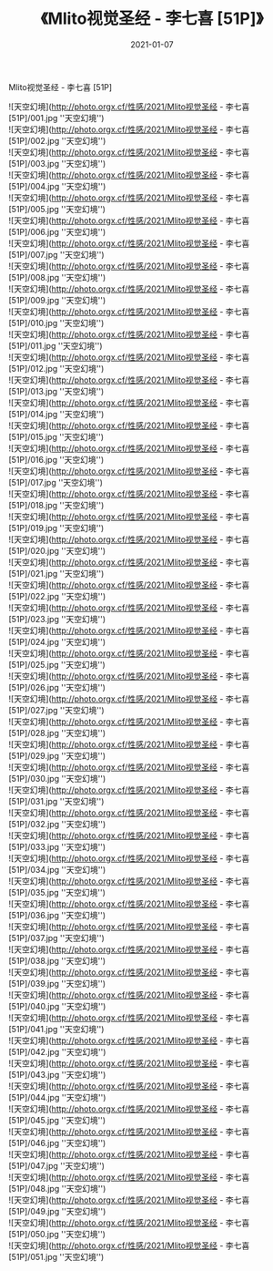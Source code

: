 ﻿---
layout: post
title:  《Mlito视觉圣经 - 李七喜 [51P]》
date:   2021-01-07
img: http://photo.orgx.cf/性感/2021/Mlito视觉圣经 - 李七喜 [51P]/000.jpg
tags: [美女, 性感, 泳衣]
---

Mlito视觉圣经 - 李七喜 [51P]



![天空幻境](http://photo.orgx.cf/性感/2021/Mlito视觉圣经 - 李七喜 [51P]/001.jpg ''天空幻境'') <br>
![天空幻境](http://photo.orgx.cf/性感/2021/Mlito视觉圣经 - 李七喜 [51P]/002.jpg ''天空幻境'') <br>
![天空幻境](http://photo.orgx.cf/性感/2021/Mlito视觉圣经 - 李七喜 [51P]/003.jpg ''天空幻境'') <br>
![天空幻境](http://photo.orgx.cf/性感/2021/Mlito视觉圣经 - 李七喜 [51P]/004.jpg ''天空幻境'') <br>
![天空幻境](http://photo.orgx.cf/性感/2021/Mlito视觉圣经 - 李七喜 [51P]/005.jpg ''天空幻境'') <br>
![天空幻境](http://photo.orgx.cf/性感/2021/Mlito视觉圣经 - 李七喜 [51P]/006.jpg ''天空幻境'') <br>
![天空幻境](http://photo.orgx.cf/性感/2021/Mlito视觉圣经 - 李七喜 [51P]/007.jpg ''天空幻境'') <br>
![天空幻境](http://photo.orgx.cf/性感/2021/Mlito视觉圣经 - 李七喜 [51P]/008.jpg ''天空幻境'') <br>
![天空幻境](http://photo.orgx.cf/性感/2021/Mlito视觉圣经 - 李七喜 [51P]/009.jpg ''天空幻境'') <br>
![天空幻境](http://photo.orgx.cf/性感/2021/Mlito视觉圣经 - 李七喜 [51P]/010.jpg ''天空幻境'') <br>
![天空幻境](http://photo.orgx.cf/性感/2021/Mlito视觉圣经 - 李七喜 [51P]/011.jpg ''天空幻境'') <br>
![天空幻境](http://photo.orgx.cf/性感/2021/Mlito视觉圣经 - 李七喜 [51P]/012.jpg ''天空幻境'') <br>
![天空幻境](http://photo.orgx.cf/性感/2021/Mlito视觉圣经 - 李七喜 [51P]/013.jpg ''天空幻境'') <br>
![天空幻境](http://photo.orgx.cf/性感/2021/Mlito视觉圣经 - 李七喜 [51P]/014.jpg ''天空幻境'') <br>
![天空幻境](http://photo.orgx.cf/性感/2021/Mlito视觉圣经 - 李七喜 [51P]/015.jpg ''天空幻境'') <br>
![天空幻境](http://photo.orgx.cf/性感/2021/Mlito视觉圣经 - 李七喜 [51P]/016.jpg ''天空幻境'') <br>
![天空幻境](http://photo.orgx.cf/性感/2021/Mlito视觉圣经 - 李七喜 [51P]/017.jpg ''天空幻境'') <br>
![天空幻境](http://photo.orgx.cf/性感/2021/Mlito视觉圣经 - 李七喜 [51P]/018.jpg ''天空幻境'') <br>
![天空幻境](http://photo.orgx.cf/性感/2021/Mlito视觉圣经 - 李七喜 [51P]/019.jpg ''天空幻境'') <br>
![天空幻境](http://photo.orgx.cf/性感/2021/Mlito视觉圣经 - 李七喜 [51P]/020.jpg ''天空幻境'') <br>
![天空幻境](http://photo.orgx.cf/性感/2021/Mlito视觉圣经 - 李七喜 [51P]/021.jpg ''天空幻境'') <br>
![天空幻境](http://photo.orgx.cf/性感/2021/Mlito视觉圣经 - 李七喜 [51P]/022.jpg ''天空幻境'') <br>
![天空幻境](http://photo.orgx.cf/性感/2021/Mlito视觉圣经 - 李七喜 [51P]/023.jpg ''天空幻境'') <br>
![天空幻境](http://photo.orgx.cf/性感/2021/Mlito视觉圣经 - 李七喜 [51P]/024.jpg ''天空幻境'') <br>
![天空幻境](http://photo.orgx.cf/性感/2021/Mlito视觉圣经 - 李七喜 [51P]/025.jpg ''天空幻境'') <br>
![天空幻境](http://photo.orgx.cf/性感/2021/Mlito视觉圣经 - 李七喜 [51P]/026.jpg ''天空幻境'') <br>
![天空幻境](http://photo.orgx.cf/性感/2021/Mlito视觉圣经 - 李七喜 [51P]/027.jpg ''天空幻境'') <br>
![天空幻境](http://photo.orgx.cf/性感/2021/Mlito视觉圣经 - 李七喜 [51P]/028.jpg ''天空幻境'') <br>
![天空幻境](http://photo.orgx.cf/性感/2021/Mlito视觉圣经 - 李七喜 [51P]/029.jpg ''天空幻境'') <br>
![天空幻境](http://photo.orgx.cf/性感/2021/Mlito视觉圣经 - 李七喜 [51P]/030.jpg ''天空幻境'') <br>
![天空幻境](http://photo.orgx.cf/性感/2021/Mlito视觉圣经 - 李七喜 [51P]/031.jpg ''天空幻境'') <br>
![天空幻境](http://photo.orgx.cf/性感/2021/Mlito视觉圣经 - 李七喜 [51P]/032.jpg ''天空幻境'') <br>
![天空幻境](http://photo.orgx.cf/性感/2021/Mlito视觉圣经 - 李七喜 [51P]/033.jpg ''天空幻境'') <br>
![天空幻境](http://photo.orgx.cf/性感/2021/Mlito视觉圣经 - 李七喜 [51P]/034.jpg ''天空幻境'') <br>
![天空幻境](http://photo.orgx.cf/性感/2021/Mlito视觉圣经 - 李七喜 [51P]/035.jpg ''天空幻境'') <br>
![天空幻境](http://photo.orgx.cf/性感/2021/Mlito视觉圣经 - 李七喜 [51P]/036.jpg ''天空幻境'') <br>
![天空幻境](http://photo.orgx.cf/性感/2021/Mlito视觉圣经 - 李七喜 [51P]/037.jpg ''天空幻境'') <br>
![天空幻境](http://photo.orgx.cf/性感/2021/Mlito视觉圣经 - 李七喜 [51P]/038.jpg ''天空幻境'') <br>
![天空幻境](http://photo.orgx.cf/性感/2021/Mlito视觉圣经 - 李七喜 [51P]/039.jpg ''天空幻境'') <br>
![天空幻境](http://photo.orgx.cf/性感/2021/Mlito视觉圣经 - 李七喜 [51P]/040.jpg ''天空幻境'') <br>
![天空幻境](http://photo.orgx.cf/性感/2021/Mlito视觉圣经 - 李七喜 [51P]/041.jpg ''天空幻境'') <br>
![天空幻境](http://photo.orgx.cf/性感/2021/Mlito视觉圣经 - 李七喜 [51P]/042.jpg ''天空幻境'') <br>
![天空幻境](http://photo.orgx.cf/性感/2021/Mlito视觉圣经 - 李七喜 [51P]/043.jpg ''天空幻境'') <br>
![天空幻境](http://photo.orgx.cf/性感/2021/Mlito视觉圣经 - 李七喜 [51P]/044.jpg ''天空幻境'') <br>
![天空幻境](http://photo.orgx.cf/性感/2021/Mlito视觉圣经 - 李七喜 [51P]/045.jpg ''天空幻境'') <br>
![天空幻境](http://photo.orgx.cf/性感/2021/Mlito视觉圣经 - 李七喜 [51P]/046.jpg ''天空幻境'') <br>
![天空幻境](http://photo.orgx.cf/性感/2021/Mlito视觉圣经 - 李七喜 [51P]/047.jpg ''天空幻境'') <br>
![天空幻境](http://photo.orgx.cf/性感/2021/Mlito视觉圣经 - 李七喜 [51P]/048.jpg ''天空幻境'') <br>
![天空幻境](http://photo.orgx.cf/性感/2021/Mlito视觉圣经 - 李七喜 [51P]/049.jpg ''天空幻境'') <br>
![天空幻境](http://photo.orgx.cf/性感/2021/Mlito视觉圣经 - 李七喜 [51P]/050.jpg ''天空幻境'') <br>
![天空幻境](http://photo.orgx.cf/性感/2021/Mlito视觉圣经 - 李七喜 [51P]/051.jpg ''天空幻境'') <br>